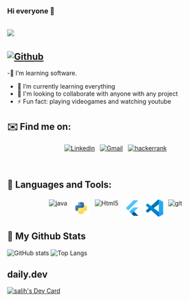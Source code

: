### Hi everyone 👋

## ![](https://visitor-badge.laobi.icu/badge?page_id=salihyil.salihyil)

## [![Github](https://img.shields.io/github/followers/salihyil?label=Follow&style=social)](https://github.com/CharalambosIoannou)


-🔭 I’m learning software.
- 🌱 I’m currently learning everything
- 👯 I'm looking to collaborate with anyone with any project
- ⚡ Fun fact: playing videogames and watching youtube

## ✉️ Find me on:

<p align="center">
 <a href="https://linkedin.com/in/salihyilmazz" target="_blank" rel="noopener noreferrer"> <img src="https://image.flaticon.com/icons/png/512/174/174857.png" alt="Linkedin" height="40" style="vertical-align:top; margin:4px"></a>
 <a href="mailto:salih_yil@live.com"> <img src="https://www.freepngimg.com/download/microsoft/70676-hotmail-outlook-outlook.com-microsoft-email-png-download-free.png" alt="Gmail" height="40" style="vertical-align:top; margin:4px"></a>
  <a href="https://www.hackerrank.com/salih_yil" target="_blank" rel="noopener noreferrer"> <img src="https://upload.wikimedia.org/wikipedia/commons/4/40/HackerRank_Icon-1000px.png" alt="hackerrank" height="40" style="vertical-align:top; margin:4px"></a>
</p>
<br />

## 🧰 Languages and Tools:
<p align="center">
  <img src="https://pics.freeicons.io/uploads/icons/png/378554371540553613-512.png" alt="java" height="40" style="vertical-align:top; margin:4px">
  
  <img src="https://raw.githubusercontent.com/github/explore/80688e429a7d4ef2fca1e82350fe8e3517d3494d/topics/python/python.png" alt="Python" height="40" style="vertical-align:top; margin:4px">
  <img src="https://images.vexels.com/media/users/3/166383/isolated/preview/6024bc5746d7436c727825dc4fc23c22-html-programming-language-icon-by-vexels.png" alt="Html5" height="40" style="vertical-align:top; margin:4px">
  <img src="https://raw.githubusercontent.com/github/explore/cebd63002168a05a6a642f309227eefeccd92950/topics/flutter/flutter.png" alt="Flutter" height="40" style="vertical-align:top; margin:4px">
<img src="https://raw.githubusercontent.com/github/explore/80688e429a7d4ef2fca1e82350fe8e3517d3494d/topics/visual-studio-code/visual-studio-code.png" alt="VS Code" height="40" style="vertical-align:top; margin:4px">
<img src="https://upload.wikimedia.org/wikipedia/commons/thumb/3/3f/Git_icon.svg/1024px-Git_icon.svg.png" alt="git" height="40" style="vertical-align:top; margin:4px">
  
  
</p>

## 💬 My Github Stats

![GitHub stats](https://github-readme-stats.vercel.app/api?username=salihyil&show_icons=true&theme=tokyonight) ![Top Langs](https://github-readme-stats.vercel.app/api/top-langs/?username=salihyil&theme=tokyonight)

## daily.dev
<a href="https://app.daily.dev/salihyil"><img src="https://api.daily.dev/devcards/v2/REw1A1BsOx5Jmpjwc2zPP.png?type=default&r=1lk" width="356" alt="salih's Dev Card"/></a>


